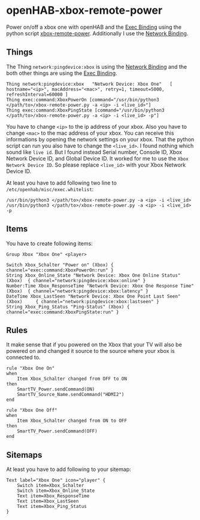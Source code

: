 # openHAB-xbox-remote-power
Power on/off a xbox one with openHAB and the [Exec Binding](https://www.openhab.org/addons/bindings/exec/) using the python script [xbox-remote-power](https://github.com/Schamper/xbox-remote-power). Additionally I use the [Network Binding](https://www.openhab.org/addons/bindings/network/).

## Things

The Thing `network:pingdevice:xbox` is using the [Network Binding](https://www.openhab.org/addons/bindings/network/) and the both other things are using the [Exec Binding](https://www.openhab.org/addons/bindings/exec/).

```
Thing network:pingdevice:xbox   "Network Device: Xbox One"   [ hostname="<ip>", macAddress="<mac>", retry=1, timeout=5000, refreshInterval=60000 ]
Thing exec:command:XboxPowerOn [command="/usr/bin/python3 </path/to>/xbox-remote-power.py -a <ip> -i <live_id>"]
Thing exec:command:XboxPingState [command="/usr/bin/python3 </path/to>/xbox-remote-power.py -a <ip> -i <live_id> -p"]
```

You have to change `<ip>` to the ip address of your xbox. Also you have to change `<mac>` to the mac address of your xbox. You can receive this informations by opening the network settings on your xbox. That the python script can run you also have to change the `<live_id>`. I found nothing which sound like `live id`. But I found instead Serial number, Console ID, Xbox Network Device ID, and Global Device ID. It worked for me to use the `Xbox Network Device ID`. So please replace `<live_id>` with your Xbox Network Device ID.

At least you have to add following two line to `/etc/openhab/misc/exec.whitelist`:

```
/usr/bin/python3 </path/to>/xbox-remote-power.py -a <ip> -i <live_id>
/usr/bin/python3 </path/to>/xbox-remote-power.py -a <ip> -i <live_id> -p
```

## Items

You have to create following items:

```
Group Xbox "Xbox One" <player>

Switch Xbox_Schalter "Power on" (Xbox) { channel="exec:command:XboxPowerOn:run" }
String Xbox_Online_State "Network Device: Xbox One Online Status" (Xbox)  { channel="network:pingdevice:xbox:online" }
Number:Time Xbox_ResponseTime "Network Device: Xbox One Response Time" (Xbox)  { channel="network:pingdevice:xbox:latency" }
DateTime Xbox_LastSeen "Network Device: Xbox One Point Last Seen"  (Xbox)     { channel="network:pingdevice:xbox:lastseen" }
String Xbox_Ping_Status "Ping-Status" (Xbox) { channel="exec:command:XboxPingState:run" }
```

## Rules

It make sense that if you powered on the Xbox that your TV will also be powered on and changed it source to the source where your xbox is connected to.

```
rule "Xbox One On"
when
    Item Xbox_Schalter changed from OFF to ON
then
    SmartTV_Power.sendCommand(ON)
    SmartTV_Source_Name.sendCommand("HDMI2")
end

rule "Xbox One Off"
when
    Item Xbox_Schalter changed from ON to OFF
then
    SmartTV_Power.sendCommand(OFF)
end
```

## Sitemaps

At least you have to add following to your sitemap:

```
Text label="Xbox One" icon="player" {
    Switch item=Xbox_Schalter
    Switch item=Xbox_Online_State
    Text item=Xbox_ResponseTime
    Text item=Xbox_LastSeen
    Text item=Xbox_Ping_Status
}
```
